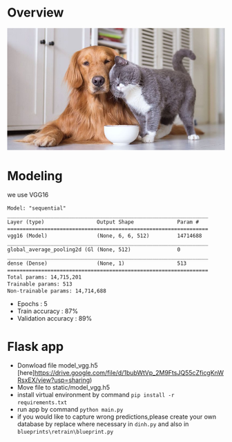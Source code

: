 # Overview
![](static/images/dog-cat-190709-800x450.jpg)

# Modeling
we use VGG16

```
Model: "sequential"
_________________________________________________________________
Layer (type)                 Output Shape              Param #   
=================================================================
vgg16 (Model)                (None, 6, 6, 512)         14714688  
_________________________________________________________________
global_average_pooling2d (Gl (None, 512)               0         
_________________________________________________________________
dense (Dense)                (None, 1)                 513       
=================================================================
Total params: 14,715,201
Trainable params: 513
Non-trainable params: 14,714,688
```

- Epochs : 5
- Train accuracy : 87%
- Validation accuracy : 89%

# Flask app
- Donwload file model_vgg.h5 [here]https://drive.google.com/file/d/1bubWtVp_2M9FtsJQ55cZficgKnWRsxEX/view?usp=sharing)
- Move file to static/model_vgg.h5
- install virtual environment by command `pip install -r requirements.txt`
- run app by command `python main.py`
- if you would like to capture wrong predictions,please create your own database by replace where necessary in `dinh.py` and also in `blueprints\retrain\blueprint.py`